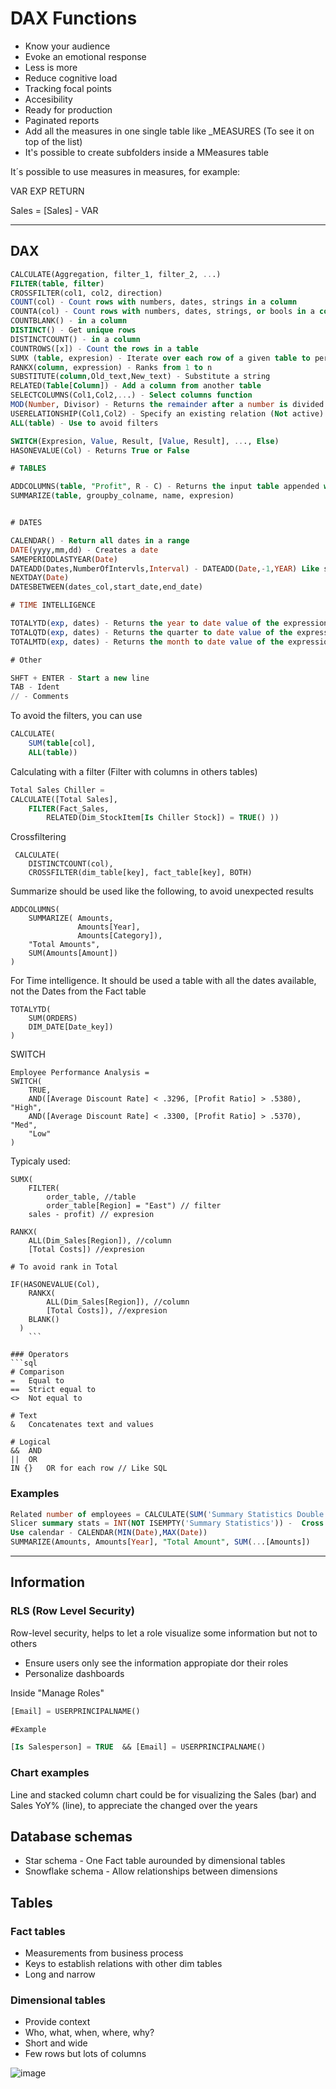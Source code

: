 # DAX Functions

- Know your audience
- Evoke an emotional response
- Less is more
- Reduce cognitive load
- Tracking focal points
- Accesibility
- Ready for production
- Paginated reports
- Add all the measures in one single table like _MEASURES (To see it on top of the list)
- It's possible to create subfolders inside a MMeasures table

It´s possible to use measures in measures, for example:

VAR
	EXP
RETURN

Sales = [Sales] - VAR


---

## DAX
```sql
CALCULATE(Aggregation, filter_1, filter_2, ...) 
FILTER(table, filter)
CROSSFILTER(col1, col2, direction)
COUNT(col) - Count rows with numbers, dates, strings in a column
COUNTA(col) - Count rows with numbers, dates, strings, or bools in a column
COUNTBLANK() - in a column
DISTINCT() - Get unique rows
DISTINCTCOUNT() - in a column
COUNTROWS([x]) - Count the rows in a table
SUMX (table, expresion) - Iterate over each row of a given table to performm an expression
RANKX(column, expression) - Ranks from 1 to n
SUBSTITUTE(column,Old_text,New_text) - Substitute a string
RELATED(Table[Column]) - Add a column from another table
SELECTCOLUMNS(Col1,Col2,...) - Select columns function
MOD(Number, Divisor) - Returns the remainder after a number is divided by a divisor
USERELATIONSHIP(Col1,Col2) - Specify an existing relation (Not active)
ALL(table) - Use to avoid filters

SWITCH(Expresion, Value, Result, [Value, Result], ..., Else) 
HASONEVALUE(Col) - Returns True or False

# TABLES

ADDCOLUMNS(table, "Profit", R - C) - Returns the input table appended with columns from other table
SUMMARIZE(table, groupby_colname, name, expresion)


# DATES

CALENDAR() - Return all dates in a range
DATE(yyyy,mm,dd) - Creates a date
SAMEPERIODLASTYEAR(Date)
DATEADD(Dates,NumberOfIntervls,Interval) - DATEADD(Date,-1,YEAR) Like same period last year
NEXTDAY(Date) 
DATESBETWEEN(dates_col,start_date,end_date)

# TIME INTELLIGENCE

TOTALYTD(exp, dates) - Returns the year to date value of the expression
TOTALQTD(exp, dates) - Returns the quarter to date value of the expression
TOTALMTD(exp, dates) - Returns the month to date value of the expression

# Other

SHFT + ENTER - Start a new line
TAB - Ident
// - Comments
```

To avoid the filters, you can use
```sql
CALCULATE(
	SUM(table[col],
	ALL(table))
```

Calculating with a filter (Filter with columns in others tables)
```sql
Total Sales Chiller = 
CALCULATE([Total Sales], 
	FILTER(Fact_Sales, 
		RELATED(Dim_StockItem[Is Chiller Stock]) = TRUE() ))
```

Crossfiltering
```
 CALCULATE(
	DISTINCTCOUNT(col),
	CROSSFILTER(dim_table[key], fact_table[key], BOTH)
```

Summarize should be used like the following, to avoid unexpected results
```
ADDCOLUMNS(
	SUMMARIZE( Amounts,
			   Amounts[Year],
			   Amounts[Category]),
	"Total Amounts",
	SUM(Amounts[Amount])
)		
```

For Time intelligence. It should be used a table with all the dates available, not the Dates from the Fact table
```
TOTALYTD(
	SUM(ORDERS)
	DIM_DATE[Date_key])
)		
```

SWITCH
```
Employee Performance Analysis = 
SWITCH(
    TRUE,
    AND([Average Discount Rate] < .3296, [Profit Ratio] > .5380), "High",
    AND([Average Discount Rate] < .3300, [Profit Ratio] > .5370), "Med",    
    "Low"
)
```

Typicaly used:
``` 
SUMX(
	FILTER(
		order_table, //table
		order_table[Region] = "East") // filter
	sales - profit) // expresion
	
RANKX(
	ALL(Dim_Sales[Region]), //column
	[Total Costs]) //expresion
	
# To avoid rank in Total

IF(HASONEVALUE(Col),
	RANKX(
		ALL(Dim_Sales[Region]), //column
		[Total Costs]), //expresion
	BLANK()
  )
	```

### Operators
```sql
# Comparison
=	Equal to
==	Strict equal to
<>	Not equal to

# Text
&	Concatenates text and values

# Logical
&&	AND
||	OR
IN {}	OR for each row // Like SQL
```

### Examples
```sql
Related number of employees = CALCULATE(SUM('Summary Statistics Double NAICS'[Number of employees]), USERELATIONSHIP('NAICS Code'[2017 NAICS code],'Summary Statistics Double NAICS'[NAICS Code Related])) 
Slicer summary stats = INT(NOT ISEMPTY('Summary Statistics')) -  Cross filtering most efficient option
Use calendar - CALENDAR(MIN(Date),MAX(Date))
SUMMARIZE(Amounts, Amounts[Year], "Total Amount", SUM(...[Amounts])
```

---
## Information

### RLS (Row Level Security)

Row-level security, helps to let a role visualize some information but not to others
- Ensure users only see the information appropiate dor their roles
- Personalize dashboards

Inside "Manage Roles"

```sql
[Email] = USERPRINCIPALNAME()

#Example 

[Is Salesperson] = TRUE  && [Email] = USERPRINCIPALNAME()

```

### Chart examples

Line and stacked column chart could be for visualizing the Sales (bar) and Sales YoY% (line), to appreciate the changed over the years

## Database schemas

-  Star schema - One Fact table aurounded by dimensional tables
-  Snowflake schema - Allow relationships between dimensions

## Tables

### Fact tables
- Measurements from business process
- Keys to establish relations with other dim tables
- Long and narrow

### Dimensional tables
- Provide context
- Who, what, when, where, why?
- Short and wide
- Few rows but lots of columns

![image](https://user-images.githubusercontent.com/78183885/153962359-9adc0f3e-cb54-4d49-89fe-60cfd5bfd43b.png)


